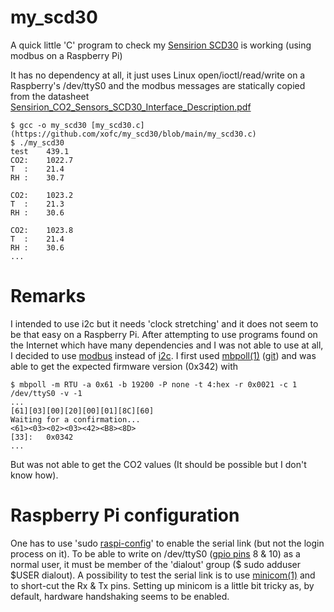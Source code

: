 # my_scd30
A quick little 'C' program to check my [Sensirion SCD30](https://sensirion.com/products/catalog/SCD30/) is working (using modbus on a Raspberry Pi)

It has no dependency at all, it just uses Linux open/ioctl/read/write on a Raspberry's /dev/ttyS0 and the modbus messages are statically copied from the datasheet
[Sensirion_CO2_Sensors_SCD30_Interface_Description.pdf](https://sensirion.com/media/documents/D7CEEF4A/6165372F/Sensirion_CO2_Sensors_SCD30_Interface_Description.pdf)

```
$ gcc -o my_scd30 [my_scd30.c](https://github.com/xofc/my_scd30/blob/main/my_scd30.c)
$ ./my_scd30
test	439.1
CO2:	1022.7
T  :	21.4
RH :	30.7

CO2:	1023.2
T  :	21.3
RH :	30.6

CO2:	1023.8
T  :	21.4
RH :	30.6
...

```

# Remarks
I intended to use i2c but it needs 'clock stretching' and it does not seem to be that easy on a Raspberry Pi.  After attempting to use programs found on the Internet which have many dependencies and I was not able to use at all, I decided to use [modbus](https://en.wikipedia.org/wiki/Modbus) instead of [i2c](https://en.wikipedia.org/wiki/I%C2%B2C).  I first used [mbpoll(1)](https://manpages.ubuntu.com/manpages/impish/man1/mbpoll.1.html) ([git](https://github.com/epsilonrt/mbpoll.git)) and was able to get the expected firmware version (0x342) with
```
$ mbpoll -m RTU -a 0x61 -b 19200 -P none -t 4:hex -r 0x0021 -c 1 /dev/ttyS0 -v -1
...
[61][03][00][20][00][01][8C][60]
Waiting for a confirmation...
<61><03><02><03><42><B8><8D>
[33]: 	0x0342
...
```
But was not able to get the CO2 values (It should be possible but I don't know how).

# Raspberry Pi configuration
One has to use 'sudo [raspi-config](https://www.raspberrypi.com/documentation/computers/configuration.html)' to enable the serial link (but not the login process on it).  To be able to write on /dev/ttyS0 ([gpio pins](https://www.tutorialspoint.com/raspberry_pi/raspberry_pi_gpio_connector.htm) 8 & 10) as a normal user, it must be member of the 'dialout' group ($ sudo adduser $USER dialout).  A possibility to test the serial link is to use [minicom(1)](https://manpages.ubuntu.com/manpages/impish/man1/minicom.1.html) and to short-cut the Rx & Tx pins.  Setting up minicom is a little bit tricky as, by default, hardware handshaking seems to be enabled.
